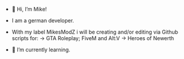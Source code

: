 - 👋 Hi, I’m Mike!
- I am a german developer.

- With my label MikesModZ i will be creating and/or editing via Github scripts for:
      -> GTA Roleplay; FiveM and Alt:V
      -> Heroes of Newerth
- 🌱 I’m currently learning.

<!---
MikesModZ-Modding/MikesModZ-Modding is a ✨ special ✨ repository because its `README.md` (this file) appears on your GitHub profile.
You can click the Preview link to take a look at your changes.
--->
